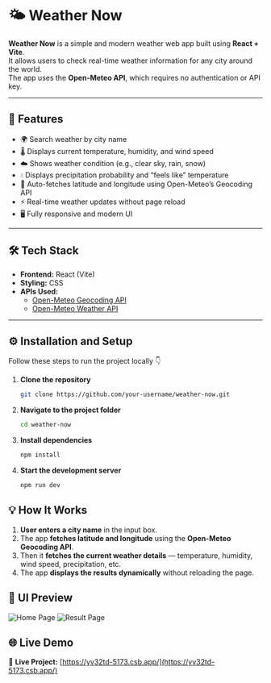 # 🌤️ Weather Now

**Weather Now** is a simple and modern weather web app built using **React + Vite**.  
It allows users to check real-time weather information for any city around the world.  
The app uses the **Open-Meteo API**, which requires no authentication or API key.

---

## 🚀 Features

- 🌍 Search weather by city name  
- 🌡️ Displays current temperature, humidity, and wind speed  
- ☁️ Shows weather condition (e.g., clear sky, rain, snow)  
- 💧 Displays precipitation probability and “feels like” temperature  
- 🧭 Auto-fetches latitude and longitude using Open-Meteo’s Geocoding API  
- ⚡ Real-time weather updates without page reload  
- 🖥️ Fully responsive and modern UI

---

## 🛠️ Tech Stack

- **Frontend:** React (Vite)
- **Styling:** CSS
- **APIs Used:**
  - [Open-Meteo Geocoding API](https://open-meteo.com/en/docs/geocoding-api)
  - [Open-Meteo Weather API](https://open-meteo.com/en/docs)

---

## ⚙️ Installation and Setup

Follow these steps to run the project locally 👇

1. **Clone the repository**
   ```bash
   git clone https://github.com/your-username/weather-now.git

2. **Navigate to the project folder**
   ```bash
   cd weather-now
3. **Install dependencies**
   ```bash
   npm install
4. **Start the development server**
   ```bash
   npm run dev

## 💡 How It Works

1. **User enters a city name** in the input box.  
2. The app **fetches latitude and longitude** using the **Open-Meteo Geocoding API**.  
3. Then it **fetches the current weather details** — temperature, humidity, wind speed, precipitation, etc.  
4. The app **displays the results dynamically** without reloading the page.





## 📸 UI Preview

![Home Page](./public/Home.png)
![Result Page](./public/Result.png)

## 🌐 Live Demo

🔗 **Live Project:** [https://yv32td-5173.csb.app/](https://yv32td-5173.csb.app/)








